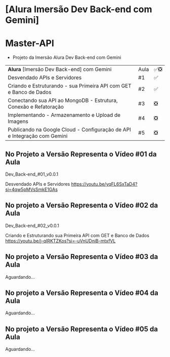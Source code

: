 # [Alura Imersão Dev Back-end com Gemini] 
# Master-API 

* Projeto da Imersão Alura Dev Back-end com Gemini

|  |  |  |
|------------------------------------------|-----|-----|
| **Alura** [Imersão Dev Back-end] com Gemini | Aula | ✅❎ |
| Desvendado APIs e Servidores | #1 | ✅ |
| Criando e Estruturando - sua Primeira API com GET e Banco de Dados | #2 | ✅ |
| Conectando sua API ao MongoDB - Estrutura, Conexão e Refatoração | #3 | ❎ |
| Implementando - Armazenamento e Upload de Imagens | #4 | ❎ |
| Publicando na Google Cloud - Configuração de API e Integração com Gemini | #5 | ❎ |


## No Projeto a Versão Representa o Vídeo #01 da Aula


Dev_Back-end_#01_v0.0.1

Desvendado APIs e Servidores 
https://youtu.be/yqFL6SxTaD4?si=4qw5pMVsSmkE1GAs

## No projeto a Versão Representa o Vídeo #02 da Aula

Dev_Back-end_#02_v0.0.1

Criando e Estruturando sua Primeira API com GET e Banco de Dados
https://youtu.be/j-qIRKTZKos?si=-uVnUDniB-mtxfVL

## No projeto a Versão Representa o Vídeo #03 da Aula

Aguardando…

## No projeto a Versão Representa o Vídeo #04 da Aula

Aguardando…


## No projeto a Versão Representa o Vídeo #05 da Aula

Aguardando…

